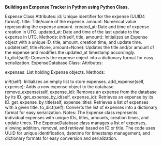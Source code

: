 **Building an Exnpense Tracker in Python using Python Class.**



Expense Class
Attributes:
id: Unique identifier for the expense (UUID4 format).
title: Title/name of the expense.
amount: Numerical value representing the expense amount.
created_at: Date and time of expense creation in UTC.
updated_at: Date and time of the last update to the expense in UTC.
Methods:
_init_(self, title, amount): Initializes an Expense object with a unique ID, title, amount, creation time, and update time.
update(self, title=None, amount=None): Updates the title and/or amount of the expense and modifies the updated_at timestamp accordingly.
to_dict(self): Converts the expense object into a dictionary format for easy serialization.
ExpenseDatabase Class:
Attributes:

expenses: List holding Expense objects.
Methods:

_init_(self): Initializes an empty list to store expenses.
add_expense(self, expense): Adds a new expense object to the database.
remove_expense(self, expense_id): Removes an expense from the database by its ID.
get_expense_by_id(self, expense_id): Retrieves an expense by its ID.
get_expense_by_title(self, expense_title): Retrieves a list of expenses with a given title.
to_dict(self): Converts the list of expenses into a dictionary format for easy serialization.
Notes:
The Expense class represents individual expenses with unique IDs, titles, amounts, creation times, and update times.
The ExpenseDatabase class manages a list of expenses, allowing addition, removal, and retrieval based on ID or title.
The code uses UUID for unique identification, datetime for timestamp management, and dictionary formats for easy conversion and serialization.